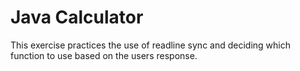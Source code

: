 Java Calculator
====================

This exercise practices the use of readline sync and deciding which function to use based on the users response.